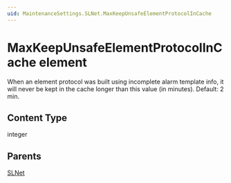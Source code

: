 ```yaml
---
uid: MaintenanceSettings.SLNet.MaxKeepUnsafeElementProtocolInCache
---
```


# MaxKeepUnsafeElementProtocolInCache element

When an element protocol was built using incomplete alarm template info, it will never be kept in the cache longer than this value (in minutes). Default: 2 min.

## Content Type

integer

## Parents

[SLNet](xref:MaintenanceSettings.SLNet)
